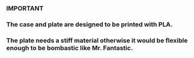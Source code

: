 ### IMPORTANT
### The case and plate are designed to be printed with PLA. ###
### The plate needs a stiff material otherwise it would be flexible enough to be bombastic like Mr. Fantastic. ###
